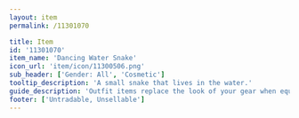 ```yaml
---
layout: item
permalink: /11301070

title: Item
id: '11301070'
item_name: 'Dancing Water Snake'
icon_url: 'item/icon/11300506.png'
sub_header: ['Gender: All', 'Cosmetic']
tooltip_description: 'A small snake that lives in the water.'
guide_description: 'Outfit items replace the look of your gear when equipped.'
footer: ['Untradable, Unsellable']
---
```

